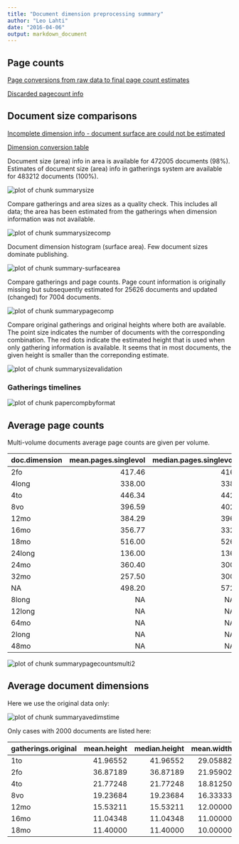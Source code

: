 ```yaml
---
title: "Document dimension preprocessing summary"
author: "Leo Lahti"
date: "2016-04-06"
output: markdown_document
---
```



## Page counts

[Page conversions from raw data to final page count estimates](https://raw.githubusercontent.com/rOpenGov/estc/master/inst/examples/output.tables/pagecount_conversion_nontrivial.csv)

<!--[Page conversions from raw data to final page count estimates with volume info](https://raw.githubusercontent.com/rOpenGov/estc/master/inst/examples/output.tables/page_conversion_table_full.csv)-->

[Discarded pagecount info](https://raw.githubusercontent.com/rOpenGov/estc/master/inst/examples/output.tables/pagecount_discarded.csv)



## Document size comparisons

[Incomplete dimension info - document surface are could not be estimated](https://raw.githubusercontent.com/rOpenGov/estc/master/inst/examples/output.tables/physical_dimension_incomplete.csv)

[Dimension conversion table](https://raw.githubusercontent.com/rOpenGov/estc/master/inst/examples/output.tables/conversions_physical_dimension.csv)

<!--[Discarded dimension info](https://raw.githubusercontent.com/rOpenGov/estc/master/inst/examples/output.tables/dimensions_discarded.csv)-->

Document size (area) info in area is available for 472005 documents (98%). Estimates of document size (area) info in gatherings system are available for 483212 documents (100%). 

![plot of chunk summarysize](figure/summarysize-1.png)


Compare gatherings and area sizes as a quality check. This includes all data; the area has been estimated from the gatherings when dimension information was not available.

![plot of chunk summarysizecomp](figure/summarysizecomp-1.png)

Document dimension histogram (surface area). Few document sizes dominate publishing.

![plot of chunk summary-surfacearea](figure/summary-surfacearea-1.png)


Compare gatherings and page counts. Page count information is originally missing but subsequently estimated for 25626 documents and updated (changed) for 7004 documents. 


![plot of chunk summarypagecomp](figure/summarypagecomp-1.png)

Compare original gatherings and original heights where both are available. The point size indicates the number of documents with the corresponding combination. The red dots indicate the estimated height that is used when only gathering information is available. It seems that in most documents, the given height is smaller than the correponding estimate.

![plot of chunk summarysizevalidation](figure/summarysizevalidation-1.png)

### Gatherings timelines

![plot of chunk papercompbyformat](figure/papercompbyformat-1.png)

## Average page counts 

Multi-volume documents average page counts are given per volume.


|doc.dimension | mean.pages.singlevol| median.pages.singlevol| n.singlevol| mean.pages.multivol| median.pages.multivol| n.multivol| mean.pages.issue| median.pages.issue| n.issue|
|:-------------|--------------------:|----------------------:|-----------:|-------------------:|---------------------:|----------:|----------------:|------------------:|-------:|
|2fo           |               417.46|                    416|         197|              350.40|                373.00|       3006|            28.92|                 28|   31798|
|4long         |               338.00|                    338|           1|                 NaN|                    NA|          1|            12.00|                  8|       9|
|4to           |               446.34|                    442|         890|               43.23|                 24.00|       4755|            26.24|                 24|   35424|
|8vo           |               396.59|                    402|         704|              202.01|                200.00|      12326|            25.80|                 24|   54698|
|12mo          |               384.29|                    396|         181|               35.29|                 27.00|       6500|            25.45|                 24|   24937|
|16mo          |               356.77|                    332|          13|               88.18|                 79.00|        111|            23.90|                 24|     725|
|18mo          |               516.00|                    526|           4|              115.15|                120.00|        174|            26.98|                 24|     719|
|24long        |               136.00|                    136|           1|              371.00|                371.00|          4|            27.35|                 24|      31|
|24mo          |               360.40|                    300|           5|              234.27|                238.00|        100|            26.06|                 24|     578|
|32mo          |               257.50|                    300|           4|              237.54|                237.54|         47|            22.96|                 24|     242|
|NA            |               498.20|                    572|          41|              156.29|                150.67|        385|            22.61|                 24|    3326|
|8long         |                   NA|                     NA|          NA|               16.00|                 16.00|          1|            18.38|                 16|      16|
|12long        |                   NA|                     NA|          NA|                6.00|                  6.00|         14|            24.79|                 24|     134|
|64mo          |                   NA|                     NA|          NA|               31.00|                 31.00|          1|            28.15|                 30|      26|
|2long         |                   NA|                     NA|          NA|                  NA|                    NA|         NA|            27.90|                 24|      20|
|48mo          |                   NA|                     NA|          NA|                  NA|                    NA|         NA|            26.00|                 18|       5|


![plot of chunk summarypagecountsmulti2](figure/summarypagecountsmulti2-1.png)


## Average document dimensions 

Here we use the original data only:

![plot of chunk summaryavedimstime](figure/summaryavedimstime-1.png)




Only cases with 2000 documents are listed here:


|gatherings.original | mean.height| median.height| mean.width| median.width|   n|
|:-------------------|-----------:|-------------:|----------:|------------:|---:|
|1to                 |    41.96552|      41.96552|   29.05882|     29.05882|  29|
|2fo                 |    36.87189|      36.87189|   21.95902|     21.95902| 843|
|4to                 |    21.77248|      21.77248|   18.81250|     18.81250| 545|
|8vo                 |    19.23684|      19.23684|   16.33333|     16.33333| 684|
|12mo                |    15.53211|      15.53211|   12.00000|     12.00000| 110|
|16mo                |    11.04348|      11.04348|   11.00000|     11.00000|  23|
|18mo                |    11.40000|      11.40000|   10.00000|     10.00000|   5|

